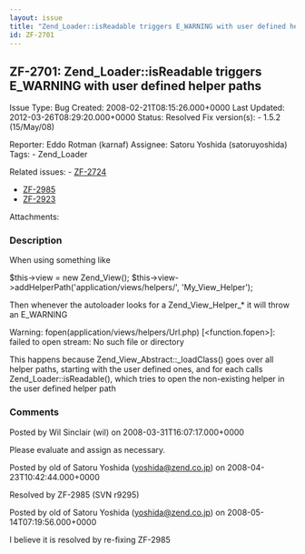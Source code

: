 ```yaml
---
layout: issue
title: "Zend_Loader::isReadable triggers E_WARNING with user defined helper paths"
id: ZF-2701
---
```


ZF-2701: Zend\_Loader::isReadable triggers E\_WARNING with user defined helper paths
------------------------------------------------------------------------------------

 Issue Type: Bug Created: 2008-02-21T08:15:26.000+0000 Last Updated: 2012-03-26T08:29:20.000+0000 Status: Resolved Fix version(s): - 1.5.2 (15/May/08)
 
 Reporter:  Eddo Rotman (karnaf)  Assignee:  Satoru Yoshida (satoruyoshida)  Tags: - Zend\_Loader
 
 Related issues: - [ZF-2724](/issues/browse/ZF-2724)
- [ZF-2985](/issues/browse/ZF-2985)
- [ZF-2923](/issues/browse/ZF-2923)
 
 Attachments: 
### Description

When using something like

$this->view = new Zend\_View(); $this->view->addHelperPath('application/views/helpers/', 'My\_View\_Helper');

Then whenever the autoloader looks for a Zend\_View\_Helper\_\* it will throw an E\_WARNING

Warning: fopen(application/views/helpers/Url.php) [<function.fopen>]: failed to open stream: No such file or directory

This happens because Zend\_View\_Abstract::\_loadClass() goes over all helper paths, starting with the user defined ones, and for each calls Zend\_Loader::isReadable(), which tries to open the non-existing helper in the user defined helper path

 

 

### Comments

Posted by Wil Sinclair (wil) on 2008-03-31T16:07:17.000+0000

Please evaluate and assign as necessary.

 

 

Posted by old of Satoru Yoshida (yoshida@zend.co.jp) on 2008-04-23T10:42:44.000+0000

Resolved by ZF-2985 (SVN r9295)

 

 

Posted by old of Satoru Yoshida (yoshida@zend.co.jp) on 2008-05-14T07:19:56.000+0000

I believe it is resolved by re-fixing ZF-2985

 

 